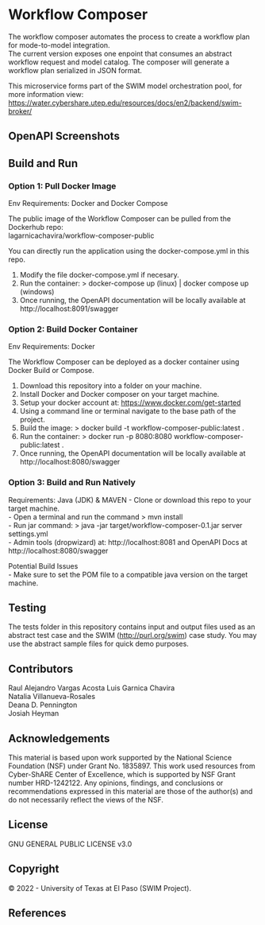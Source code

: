# Workflow Composer
The workflow composer automates the process to create a workflow plan for mode-to-model integration.  
The current version exposes one enpoint that consumes an abstract workflow request and model catalog. The composer will 
generate a workflow plan serialized in JSON format. 

This microservice forms part of the SWIM model orchestration pool, for more information view:   
https://water.cybershare.utep.edu/resources/docs/en2/backend/swim-broker/

## OpenAPI Screenshots

## Build and Run

### Option 1: Pull Docker Image 
Env Requirements: Docker and Docker Compose

The public image of the Workflow Composer can be pulled from the Dockerhub repo:  
lagarnicachavira/workflow-composer-public   

You can directly run the application using the docker-compose.yml in this repo.

1) Modify the file docker-compose.yml if necesary.
2) Run the container: > docker-compose up (linux)  |  docker compose up (windows)
3) Once running, the OpenAPI documentation will be locally available at http://localhost:8091/swagger


### Option 2: Build Docker Container
Env Requirements: Docker

The Workflow Composer can be deployed as a docker container using Docker Build or Compose.

1) Download this repository into a folder on your machine.
2) Install Docker and Docker composer on your target machine.
3) Setup your docker account at: https://www.docker.com/get-started
4) Using a command line or terminal navigate to the base path of the project.
5) Build the image: > docker build -t workflow-composer-public:latest .
6) Run the container: > docker run -p 8080:8080 workflow-composer-public:latest .
7) Once running, the OpenAPI documentation will be locally available at http://localhost:8080/swagger

### Option 3: Build and Run Natively
Requirements: Java (JDK) & MAVEN
    - Clone or download this repo to your target machine.   
    - Open a terminal and run the command > mvn install   
    - Run jar command: > java -jar target/workflow-composer-0.1.jar server settings.yml   
    - Admin tools (dropwizard) at: http://localhost:8081   and OpenAPI Docs at http://localhost:8080/swagger   

Potential Build Issues   
    - Make sure to set the POM file to a compatible java version on the target machine.   

## Testing
The tests folder in this repository contains input and output files used as an abstract test case
and the SWIM (http://purl.org/swim) case study. You may use the abstract sample files for quick demo purposes.

## Contributors
Raul Alejandro Vargas Acosta
Luis Garnica Chavira   
Natalia Villanueva-Rosales   
Deana D. Pennington   
Josiah Heyman   

## Acknowledgements
This material is based upon work supported by the National Science Foundation (NSF) under Grant No. 1835897. This work used resources from Cyber-ShARE Center of Excellence, which is supported by NSF Grant number HRD-1242122.
Any opinions, findings, and conclusions or recommendations expressed in this material are those of the author(s) and do not necessarily reflect the views of the NSF.

## License
GNU GENERAL PUBLIC LICENSE v3.0

## Copyright
© 2022 - University of Texas at El Paso (SWIM Project).

## References
